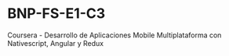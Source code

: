# BNP-FS-E1-C3
Coursera - Desarrollo de Aplicaciones Mobile Multiplataforma con Nativescript, Angular y Redux
